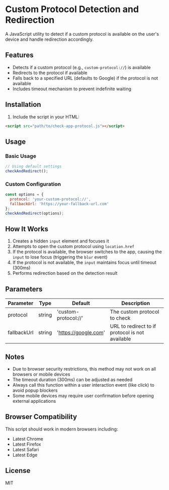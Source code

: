 # Custom Protocol Detection and Redirection

A JavaScript utility to detect if a custom protocol is available on the user's device and handle redirection accordingly.

## Features

- Detects if a custom protocol (e.g., `custom-protocol://`) is available
- Redirects to the protocol if available
- Falls back to a specified URL (defaults to Google) if the protocol is not available
- Includes timeout mechanism to prevent indefinite waiting

## Installation

1. Include the script in your HTML:

```html
<script src="path/to/check-app-protocol.js"></script>
```

## Usage

### Basic Usage

```javascript
// Using default settings
checkAndRedirect();
```

### Custom Configuration

```javascript
const options = {
  protocol: 'your-custom-protocol://',
  fallbackUrl: 'https://your-fallback-url.com'
};
checkAndRedirect(options);
```

## How It Works

1. Creates a hidden `input` element and focuses it
2. Attempts to open the custom protocol using `location.href`
3. If the protocol is available, the browser switches to the app, causing the `input` to lose focus (triggering the `blur` event)
4. If the protocol is not available, the `input` maintains focus until timeout (300ms)
5. Performs redirection based on the detection result

## Parameters

| Parameter    | Type   | Default               | Description                                   |
|--------------|--------|-----------------------|-----------------------------------------------|
| protocol     | string | 'custom-protocol://'  | The custom protocol to check                  |
| fallbackUrl  | string | '<https://google.com>'  | URL to redirect to if protocol is not available |

## Notes

- Due to browser security restrictions, this method may not work on all browsers or mobile devices
- The timeout duration (300ms) can be adjusted as needed
- Always call this function within a user interaction event (like click) to avoid popup blockers
- Some mobile devices may require user confirmation before opening external applications

## Browser Compatibility

This script should work in modern browsers including:

- Latest Chrome
- Latest Firefox
- Latest Safari
- Latest Edge

## License

MIT
